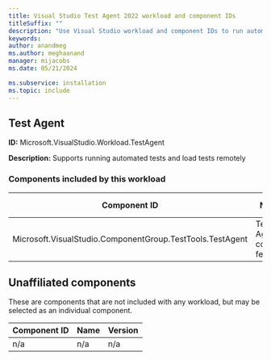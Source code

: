 ```yaml
---
title: Visual Studio Test Agent 2022 workload and component IDs
titleSuffix: ""
description: "Use Visual Studio workload and component IDs to run automated tests and load tests remotely"
keywords:
author: anandmeg
ms.author: meghaanand
manager: mijacobs
ms.date: 05/21/2024

ms.subservice: installation
ms.topic: include
---
```

## Test Agent

**ID:** Microsoft.VisualStudio.Workload.TestAgent

**Description:** Supports running automated tests and load tests remotely

### Components included by this workload

Component ID | Name | Version | Dependency type
--- | --- | --- | ---
Microsoft.VisualStudio.ComponentGroup.TestTools.TestAgent | Test Agent core features | 17.10.34803.213 | Required

## Unaffiliated components

These are components that are not included with any workload, but may be selected as an individual component.

Component ID | Name | Version
--- | --- | ---
n/a | n/a | n/a
